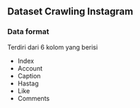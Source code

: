 ## Dataset Crawling Instagram

### Data format
Terdiri dari 6 kolom yang berisi 
+ Index
+ Account
+ Caption
+ Hastag
+ Like
+ Comments

